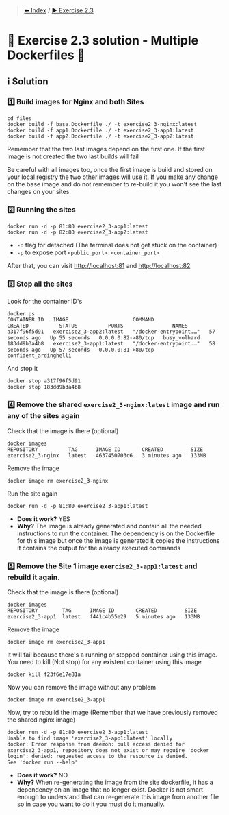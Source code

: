 > [⬅️ Index](../README.md) / [▶️ Exercise 2.3](exercise2_3.md)
# 🧩 Exercise 2.3 solution - Multiple Dockerfiles 👯

## ℹ️ Solution

### 1️⃣ Build images for Nginx and both Sites

```shell
cd files
docker build -f base.Dockerfile ./ -t exercise2_3-nginx:latest
docker build -f app1.Dockerfile ./ -t exercise2_3-app1:latest
docker build -f app2.Dockerfile ./ -t exercise2_3-app2:latest
```

Remember that the two last images depend on the first one. If the first image is not created the two last builds will
fail

Be careful with all images too, once the first image is build and stored on your local registry the two other images
will use it. If you make any change on the base image and do not remember to re-build it you won't see the last changes
on your sites.

### 2️⃣ Running the sites

```shell
docker run -d -p 81:80 exercise2_3-app1:latest
docker run -d -p 82:80 exercise2_3-app2:latest
```

* `-d` flag for detached (The terminal does not get stuck on the container)
* `-p` to expose port `<public_port>:<container_port>`

After that, you can visit [http://localhost:81](http://localhost:81) and [http://localhost:82](http://localhost:82)

### 3️⃣ Stop all the sites

Look for the container ID's

```shell
docker ps
CONTAINER ID   IMAGE                     COMMAND                  CREATED          STATUS          PORTS                NAMES
a317f96f5d91   exercise2_3-app2:latest   "/docker-entrypoint.…"   57 seconds ago   Up 55 seconds   0.0.0.0:82->80/tcp   busy_volhard
183dd9b3a4b8   exercise2_3-app1:latest   "/docker-entrypoint.…"   58 seconds ago   Up 57 seconds   0.0.0.0:81->80/tcp   confident_ardinghelli
```

And stop it

```shell
docker stop a317f96f5d91
docker stop 183dd9b3a4b8
```

### 4️⃣ Remove the shared `exercise2_3-nginx:latest` image and run any of the sites again

Check that the image is there (optional)

```shell
docker images
REPOSITORY          TAG      IMAGE ID       CREATED         SIZE
exercise2_3-nginx   latest   4637450703c6   3 minutes ago   133MB
```

Remove the image

```shell
docker image rm exercise2_3-nginx
```

Run the site again
```shell
docker run -d -p 81:80 exercise2_3-app1:latest
```
* **Does it work?** YES
* **Why?** The image is already generated and contain all the needed instructions to run the container. The dependency is
on the Dockerfile for this image but once the image is generated it copies the instructions it contains the output for
the already executed commands

### 5️⃣ Remove the Site 1 image `exercise2_3-app1:latest` and rebuild it again.

Check that the image is there (optional)

```shell
docker images
REPOSITORY        TAG      IMAGE ID       CREATED         SIZE
exercise2_3-app1  latest   f441c4b55e29   5 minutes ago   133MB
```

Remove the image

```shell
docker image rm exercise2_3-app1
```

It will fail because there's a running or stopped container using this image. You need to kill (Not stop) for any
existent container using this image

```shell
docker kill f23f6e17e81a
```

Now you can remove the image without any problem

```shell
docker image rm exercise2_3-app1
```

Now, try to rebuild the image (Remember that we have previously removed the shared nginx image)

```shell
docker run -d -p 81:80 exercise2_3-app1:latest
Unable to find image 'exercise2_3-app1:latest' locally
docker: Error response from daemon: pull access denied for exercise2_3-app1, repository does not exist or may require 'docker login': denied: requested access to the resource is denied.
See 'docker run --help'
```

* **Does it work?** NO
* **Why?** When re-generating the image from the site dockerfile, it has a dependency on an image that no longer exist.
Docker is not smart enough to understand that can re-generate this image from another file so in case you want to do it
you must do it manually.
